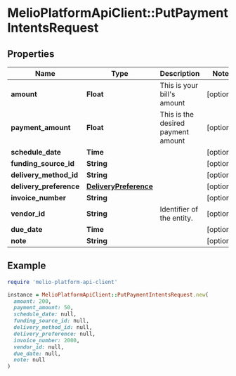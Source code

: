 # MelioPlatformApiClient::PutPaymentIntentsRequest

## Properties

| Name | Type | Description | Notes |
| ---- | ---- | ----------- | ----- |
| **amount** | **Float** | This is your bill&#39;s amount | [optional] |
| **payment_amount** | **Float** | This is the desired payment amount | [optional] |
| **schedule_date** | **Time** |  | [optional] |
| **funding_source_id** | **String** |  | [optional] |
| **delivery_method_id** | **String** |  | [optional] |
| **delivery_preference** | [**DeliveryPreference**](DeliveryPreference.md) |  | [optional] |
| **invoice_number** | **String** |  | [optional] |
| **vendor_id** | **String** | Identifier of the entity. | [optional] |
| **due_date** | **Time** |  | [optional] |
| **note** | **String** |  | [optional] |

## Example

```ruby
require 'melio-platform-api-client'

instance = MelioPlatformApiClient::PutPaymentIntentsRequest.new(
  amount: 200,
  payment_amount: 50,
  schedule_date: null,
  funding_source_id: null,
  delivery_method_id: null,
  delivery_preference: null,
  invoice_number: 2000,
  vendor_id: null,
  due_date: null,
  note: null
)
```

